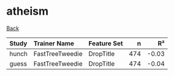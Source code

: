 # atheism

[Back](../index.md)

|Study|Trainer Name|Feature Set|n|R²|
|:---|:---|:---|---:|---:|
|hunch|FastTreeTweedie|DropTitle|474|-0.03|
|guess|FastTreeTweedie|DropTitle|474|-0.04|

